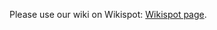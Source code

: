 Please use our wiki on Wikispot:
[Wikispot page](http://openprosthetics.wikispot.org/Open_Myoelectric_Signal_Processor).